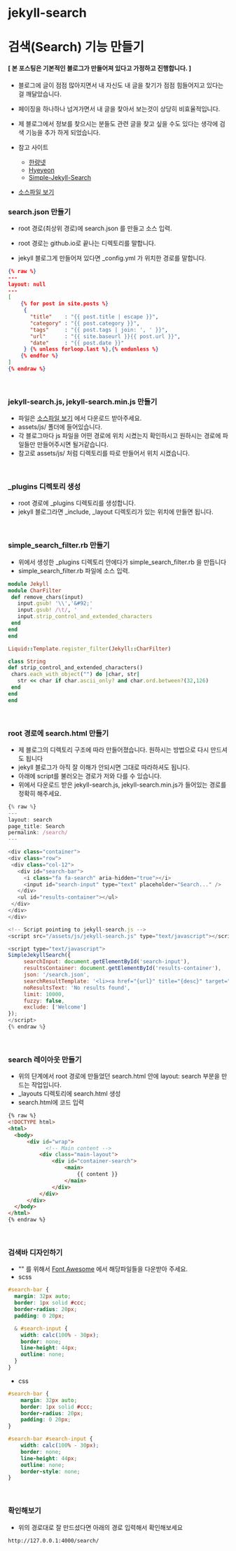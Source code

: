 # jekyll-search

# 검색(Search) 기능 만들기

#### [ 본 포스팅은 기본적인 블로그가 만들어져 있다고 가정하고 진행합니다. ]

- 블로그에 글이 점점 많아지면서 내 자신도 내 글을 찾기가 점점 힘들어지고 있다는걸 깨달았습니다.

- 페이징을 하나하나 넘겨가면서 내 글을 찾아서 보는것이 상당히 비효율적입니다.

- 제 블로그에서 정보를 찾으시는 분들도 관련 글을 찾고 싶을 수도 있다는 생각에 검색 기능을 추가 하게 되었습니다.

- 참고 사이트
    - [한량넷]
    - [Hyeyeon]
    - [Simple-Jekyll-Search]

- [소스파일 보기]


### search.json 만들기

- root 경로(최상위 경로)에 search.json 를 만들고 소스 입력.

 - root 경로는 github.io로 끝나는 디렉토리를 말합니다.
 
 - jekyll 블로그게 만들어져 있다면  _config.yml 가 위치한 경로를 말합니다.

~~~json
{% raw %}
---
layout: null
---
[
    {% for post in site.posts %}
     {
       "title"    : "{{ post.title | escape }}",
       "category" : "{{ post.category }}",
       "tags"     : "{{ post.tags | join: ', ' }}",
       "url"      : "{{ site.baseurl }}{{ post.url }}",
       "date"     : "{{ post.date }}"
     } {% unless forloop.last %},{% endunless %}
    {% endfor %}
]
{% endraw %}
~~~

<br>

### jekyll-search.js,  jekyll-search.min.js 만들기

- 파일은  [소스파일 보기] 에서 다운로드 받아주세요.
- assets/js/ 폴더에 들어있습니다.
- 각 블로그마다 js 파일을 어떤 경로에 위치 시켰는지 확인하시고 원하시는 경로에 파일들만 만들어주시면 될거같습니다.
- 참고로 assets/js/ 처럼 디렉토리를 따로 만들어서 위치 시켰습니다.

<br>

### _plugins 디렉토리 생성

- root 경로에 _plugins 디렉토리를 생성합니다.
- jekyll 블로그라면 _include, _layout 디렉토리가 있는 위치에 만들면 됩니다.

<br>

### simple_search_filter.rb 만들기

- 위에서 생성한 _plugins 디렉토리 안에다가 simple_search_filter.rb 을 만듭니다
- simple_search_filter.rb 파일에 소스 입력.

~~~ruby
module Jekyll
module CharFilter
 def remove_chars(input)
   input.gsub! '\\','&#92;'
   input.gsub! /\t/, '    '
   input.strip_control_and_extended_characters
 end
end
end

Liquid::Template.register_filter(Jekyll::CharFilter)

class String
def strip_control_and_extended_characters()
 chars.each_with_object("") do |char, str|
   str << char if char.ascii_only? and char.ord.between?(32,126)
 end
end
end
~~~

<br>


### root 경로에 search.html 만들기

- 제 블로그의 디렉토리 구조에 따라 만들어졌습니다. 원하시는 방법으로 다시 만드셔도 됩니다
- jekyll 블로그가 아직 잘 이해가 안되시면 그대로 따라하셔도 됩니다.
- 아래에 script를 불러오는 경로가 저와 다를 수 있습니다.
- 위에서 다운로드 받은 jekyll-search.js, jekyll-search.min.js가 들어있는 경로를 정확히 해주세요.

~~~javascript
{% raw %}
---
layout: search
page_title: Search
permalink: /search/
---

<div class="container">
<div class="row">
 <div class="col-12">
   <div id="search-bar">
     <i class="fa fa-search" aria-hidden="true"></i>
     <input id="search-input" type="text" placeholder="Search..." />
   </div>
   <ul id="results-container"></ul>
 </div>
</div>
</div>

<!-- Script pointing to jekyll-search.js -->
<script src="/assets/js/jekyll-search.js" type="text/javascript"></script>

<script type="text/javascript">
SimpleJekyllSearch({
     searchInput: document.getElementById('search-input'),
     resultsContainer: document.getElementById('results-container'),
     json: '/search.json',
     searchResultTemplate: '<li><a href="{url}" title="{desc}" target="_blank">{title}</a></li>',
     noResultsText: 'No results found',
     limit: 10000,
     fuzzy: false,
     exclude: ['Welcome']
});
</script>
{% endraw %}
~~~

<br>

### search 레이아웃 만들기

- 위의 단계에서 root 경로에 만들었던 search.html 안에 layout: search 부분을 만드는 작업입니다.
- _layouts 디렉토리에 search.html 생성
- search.html에 코드 입력

~~~html
{% raw %}
<!DOCTYPE html>
<html>
  <body>
      <div id="wrap">
            <!-- Main content -->
          <div class="main-layout">
              <div id="container-search">
                  <main>
                      {{ content }}
                  </main>
              </div>
          </div>
      </div>
  </body>
</html>
{% endraw %}
~~~

<br>

### 검색바 디자인하기

- "<i class="fa fa-search" aria-hidden="true"></i>" 를 위해서 [Font Awesome] 에서 해당파일들을 다운받아 주세요.
-  scss 

~~~scss
#search-bar {
  margin: 32px auto;
  border: 1px solid #ccc;
  border-radius: 20px;
  padding: 0 20px;

  & #search-input {
    width: calc(100% - 30px);
    border: none;
    line-height: 44px;
    outline: none;
  }
}
~~~

- css

~~~css
#search-bar {
    margin: 32px auto;
    border: 1px solid #ccc;
    border-radius: 20px;
    padding: 0 20px;
}

#search-bar #search-input {
    width: calc(100% - 30px);
    border: none;
    line-height: 44px;
    outline: none;
    border-style: none;
}
~~~

<br>

### 확인해보기

- 위의 경로대로 잘 만드셨다면 아래의 경로 입력해서 확인해보세요

~~~
http://127.0.0.1:4000/search/
~~~







[한량넷]: http://www.halryang.net/simple-jekyll-search/
[Hyeyeon]: https://imyeonn.github.io/blog/blog/30/
[Simple-Jekyll-Search]: https://github.com/christian-fei/Simple-Jekyll-Search
[소스파일 보기]: https://github.com/m-veloper/jekyll-search
[Font Awesome]: https://fontawesome.com/how-to-use/on-the-web/setup/hosting-font-awesome-yourself




